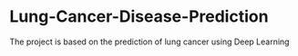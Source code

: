 # Lung-Cancer-Disease-Prediction
The project is based on the prediction of lung cancer using Deep Learning

